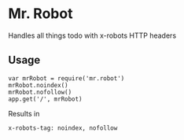 # Mr. Robot

Handles all things todo with x-robots HTTP headers

## Usage

```
var mrRobot = require('mr.robot')
mrRobot.noindex()
mrRobot.nofollow()
app.get('/', mrRobot)
```

Results in
```
x-robots-tag: noindex, nofollow
```